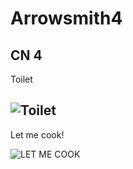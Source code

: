 # Arrowsmith4
CN 4
---
Toilet

![Toilet](https://upload.wikimedia.org/wikipedia/commons/5/55/Toilet-llqq-001.jpg)
---
Let me cook!

![LET ME COOK](https://t4.ftcdn.net/jpg/01/02/28/13/360_F_102281342_eqYCR8usrZTxhbHusXAlQ3n5iUiM4bMZ.jpg)
